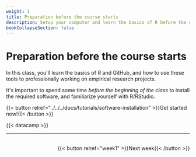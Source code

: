 ```yaml
---
weight: 1
title: Preparation before the course starts
description: Setup your computer and learn the basics of R before the course starts.
bookCollapseSection: false
---
```


# Preparation before the course starts

In this class, you'll learn the basics of R and GitHub, and how to use these tools to professionally working on empirical research projects.

It's important to spend some time *before the beginning of the class* to install the required software, and familiarize yourself with R/RStudio.

{{< button relref="../../../docs/tutorials/software-installation" >}}Get started now!{{< /button >}}  

{{< datacamp >}}

---
<br>
<div style="text-align: right">{{< button relref="week1" >}}Next week{{< /button >}}</div>
